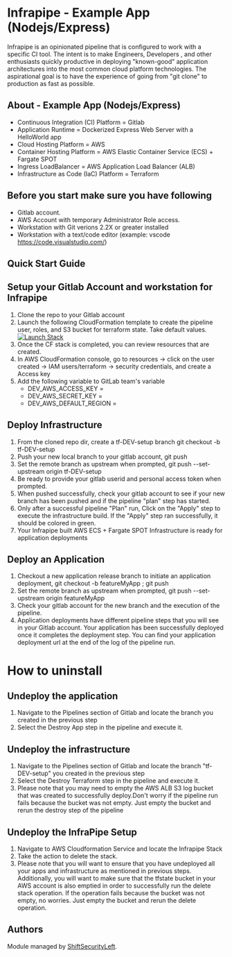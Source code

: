 # Infrapipe - Example App (Nodejs/Express)

Infrapipe is an opinionated pipeline that is configured to work with a specific CI tool.  The intent is to make Engineers, Developers , and other enthusiasts quickly productive in deploying "known-good" application architectures into the most common cloud platform technologies.  The aspirational goal is to have the experience of going from "git clone" to production as fast as possible.

## About - Example App (Nodejs/Express)
-   Continuous Integration (CI) Platform = Gitlab
-   Application Runtime = Dockerized Express Web Server with a HelloWorld app
-   Cloud Hosting Platform = AWS
-   Container Hosting Platform = AWS Elastic Container Service (ECS) + Fargate SPOT
-   Ingress LoadBalancer = AWS Application Load Balancer (ALB)
-   Infrastructure as Code (IaC) Platform = Terraform

## Before you start make sure you have following
-   Gitlab account.
-   AWS Account with temporary Administrator Role access.
-   Workstation with Git verions 2.2X or greater installed
-   Workstation with a text/code editor (example: vscode https://code.visualstudio.com/)
## Quick Start Guide

## Setup your Gitlab Account and workstation for Infrapipe
1. Clone the repo to your Gitlab account
1. Launch the following CloudFormation template to create the pipeline user, roles, and S3 bucket for terraform state.  Take default values. [![Launch Stack](https://s3.amazonaws.com/cloudformation-examples/cloudformation-launch-stack.png)](https://console.aws.amazon.com/cloudformation/home?region=us-east-1#/stacks/new?stackName=InfraPipeSetup&templateURL=https://shiftsecurityleft-infrapipe-cf.s3.amazonaws.com/infrapipe/branch/master/cf-templates/infrapipe-setup.cfn.yaml) 
1. Once the CF stack is completed, you can review resources that are created.
1. In AWS CloudFormation console, go to resources -> click on the user created -> IAM users/terraform -> security credentials, and create a Access key
1. Add the following variable to GitLab team's variable 
   - DEV_AWS_ACCESS_KEY = <access key>
   - DEV_AWS_SECRET_KEY = <secret key>
   - DEV_AWS_DEFAULT_REGION = <your AWS default region>

## Deploy Infrastructure
1. From the cloned repo dir, create a tf-DEV-setup branch
   git checkout -b tf-DEV-setup
1. Push your new local branch to your gitlab account,
   git push
1. Set the remote branch as upstream when prompted,
   git push --set-upstream origin tf-DEV-setup
1. Be ready to provide your gitlab userid and personal access token when prompted.
1. When pushed successfully, check your gitlab account to see if your new branch has been pushed and if the pipeline "plan" step has started.
1. Only after a successful pipeline "Plan" run, Click on the "Apply" step to execute the infrastructure build. If the "Apply" step ran successfully, it should be colored in green.
1. Your Infrapipe built AWS ECS + Fargate SPOT Infrastructure is ready for application deployments

## Deploy an Application
1. Checkout a new application release branch to initiate an application deployment, git checkout -b featureMyApp ; git push
1. Set the remote branch as upstream when prompted,
   git push --set-upstream origin featureMyApp
1. Check your gitlab account for the new branch and the execution of the pipeline.
1. Application deployments have different pipeline steps that you will see in your Gitlab account. Your application has been successfully deployed once it completes the deployment step. You can find your application deployment url at the end of the log of the pipeline run.

# How to uninstall

## Undeploy the application
1. Navigate to the Pipelines section of Gitlab and locate the branch you created in the previous step
1. Select the Destroy App step in the pipeline and execute it.


## Undeploy the infrastructure
1. Navigate to the Pipelines section of Gitlab and locate the branch "tf-DEV-setup" you created in the previous step
1. Select the Destroy Terraform step in the pipeline and execute it.
1.    Please note that you may need to empty the AWS ALB S3 log bucket that was created to successfully deploy.Don't worry if the pipeline run fails because the bucket was not empty.  Just empty the bucket and rerun the destroy step of the pipeline


## Undeploy the InfraPipe Setup
1. Navigate to AWS Cloudformation Service and locate the Infrapipe Stack
1. Take the action to delete the stack.
1. Please note that you will want to ensure that you have undeployed all your apps and infrastructure as mentioned in previous steps.  Additionally, you will want to make sure that the tfstate bucket in your AWS account is also emptied in order to successfully run the delete stack operation. If the operation fails because the bucket was not empty, no worries.  Just empty the bucket and rerun the delete operation.

## Authors

Module managed by [ShiftSecurityLeft](https://shiftsecurityleft.io).

